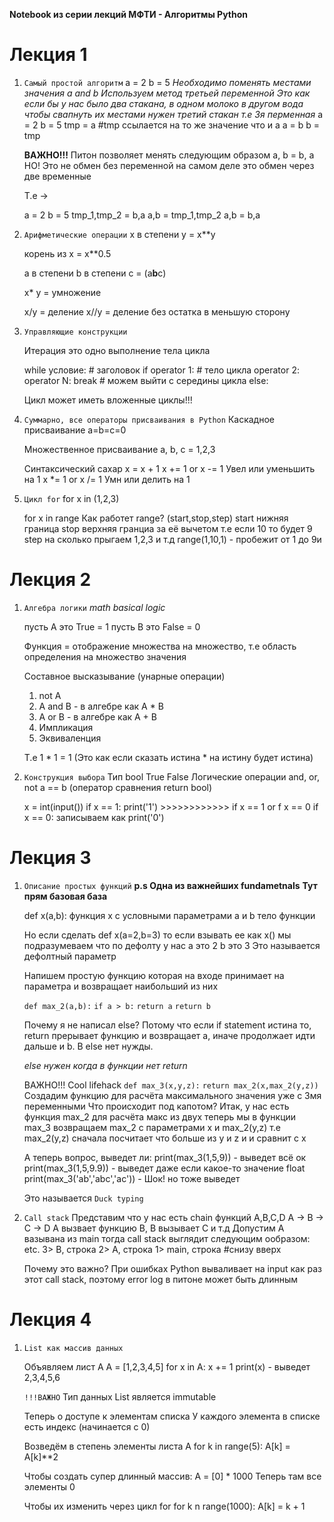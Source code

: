 **Notebook из серии лекций МФТИ - Алгоритмы Python**

# Лекция 1
1) `Самый простой алгоритм`
      a = 2
      b = 5
      *Необходимо поменять местами значения a and b*
      *Используем метод третьей переменной*
      *Это как если бы у нас было два стакана, в одном молоко в другом вода*
      *чтобы свапнуть их местами нужен третий стакан т.е 3я перменная*
      a = 2
      b = 5
      tmp = a    #tmp ссылается на то же значение что и а
      a = b
      b = tmp

      **ВАЖНО!!!**
      Питон позволяет менять следующим образом
      a, b = b, a
      НО! Это не обмен без переменной на самом деле это обмен через две временные
    
      Т.е ->
  
      a = 2
      b = 5
      tmp_1,tmp_2 = b,a
      a,b = tmp_1,tmp_2
      a,b = b,a

2) `Арифметические операции` 
      x в степени y = x**y
 
      корень из x = x**0.5
  
      a в степени b в степени c = (a**b**c)

      x* y = умножение
  
      x/y = деление
      x//y = деление без остатка в меньшую сторону

3) `Управляющие конструкции`

      Итерация это одно выполнение тела цикла 
  
      while условие: # заголовок
            if operator 1:   # тело цикла
            operator 2:
            operator N:
            break # можем выйти с середины цикла
      else:

      Цикл может иметь вложенные циклы!!!
  
4) `Суммарно, все операторы присваивания в Python`
      Каскадное присваивание
       a=b=c=0
    
      Множественное присваивание
       a, b, c = 1,2,3

      Синтаксический сахар
       x = x + 1
       x += 1 or x -= 1 Увел или уменьшить на 1
       x *= 1 or x /= 1 Умн или делить на 1

5) `Цикл for` 
      for x in (1,2,3)
    
      for x in range
      Как работет range? (start,stop,step)
      start нижняя граница 
      stop верхняя гранциа за её вычетом т.е если 10 то будет 9
      step на сколько прыгаем 1,2,3 и т.д
      range(1,10,1) - пробежит от 1 до 9и 


  



# Лекция 2
1) `Алгебра логики`
      *math basical logic*
      
      пусть А это True = 1
      пусть B это False = 0

      Функция = отображение множества на множество,
      т.е область определения на множество значения

      Составное высказывание (унарные операции)
      1. not A
      2. A and B  - в алгебре как A * B
      3. A or B  - в алгебре как A + B
      4. Импликация
      5. Эквиваленция

      Т.е 
      1 * 1 = 1 (Это как если сказать истина * на истину будет истина)

2) `Конструкция выбора`
      Тип bool True False
      Логические операции and, or, not
      a == b (оператор сравнения return bool)

      x = int(input())
            if x == 1:
                  print('1')  >>>>>>>>>>>>   if x == 1 or f x == 0
            if x == 0:        записываем как
                  print('0')

# Лекция 3

1) `Описание простых функций` 
      **p.s Одна из важнейших fundametnals**
      **Тут прям базовая база**
      
      def x(a,b):     функция x с условными параметрами a и b
            тело функции

      Но если сделать def x(a=2,b=3) то если взывать ее как x()
            мы подразумеваем что по дефолту у нас а это 2 b это 3
      Это называется дефолтный параметр

      Напишем простую функцию которая на входе принимает на параметра
      и возвращает наибольший из них

      `def max_2(a,b):`
            `if a > b:`
                  `return a`
            `return b`

      Почему я не написал else? Потому что если if statement истина то,
      return прерывает функцию и возвращает а, иначе продолжает идти дальше и b. 
      В else нет нужды. 
      
      *else нужен когда в функции нет return*

      ВАЖНО!!! Cool lifehack
           `def max_3(x,y,z):`
                  `return max_2(x,max_2(y,z))`
      Создадим функцию для расчёта максимального значения уже с 3мя переменными
      Что происходит под капотом? 
      Итак, у нас есть функция max_2 для расчёта макс из двух
      теперь мы в функции max_3 возвращаем max_2 с параметрами х и
      max_2(y,z) т.е max_2(y,z) сначала посчитает что больше из y и z и
      и сравнит с x

      А теперь вопрос, выведет ли:
      print(max_3(1,5,9)) - выведет всё ок
      print(max_3(1,5,9.9)) - выведет даже если какое-то значение float
      print(max_3('ab','abc','ac')) - Шок! но тоже выведет
      
      Это называется `Duck typing`

2) `Call stack`
      Представим что у нас есть chain функций A,B,C,D
      A -> B -> C -> D
      А вызвает функцию B, B вызывает C и т.д
      Допустим А вазывана из main тогда call stack выглядит следующим ообразом:
      etc.
      3> B, строка
      2> A, строка
      1> main, строка  #снизу вверх

      Почему это важно? При ошибках Python вываливает на input как раз этот
      call stack, поэтому error log в питоне может быть длинным

# Лекция 4
1) `List как массив данных`
       
    Объявляем лист A 
      A = [1,2,3,4,5]
      for x in A:
        x += 1
        print(x)    -  выведет 2,3,4,5,6 

    `!!!ВАЖНО`
    Тип данных List является immutable

    Теперь о доступе к элементам списка
    У каждого элемента в списке есть индекс (начинается с 0)

    Возведём в степень элементы листа A
        for k in range(5):
            A[k] = A[k]**2

    Чтобы создать супер длинный массив:
        A = [0] * 1000
        Теперь там все элементы 0

    Чтобы их изменить через цикл for
        for k n range(1000):
            A[k] = k + 1
